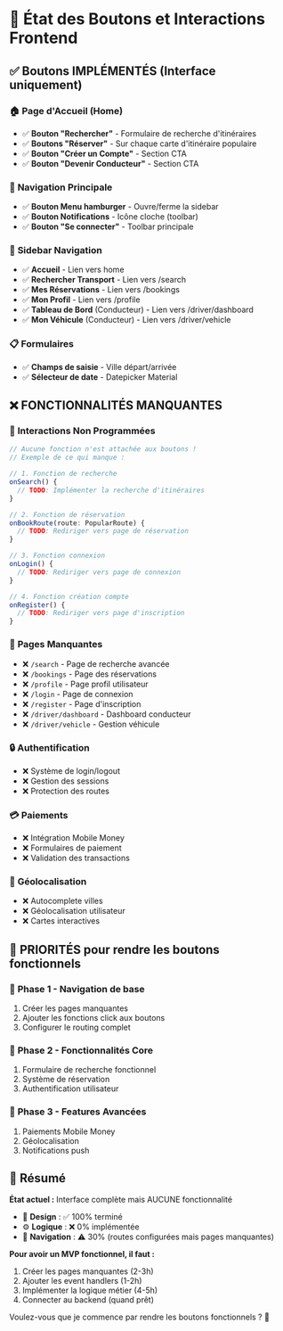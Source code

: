 # 🔘 État des Boutons et Interactions Frontend

## ✅ Boutons IMPLÉMENTÉS (Interface uniquement)

### 🏠 **Page d'Accueil (Home)**
- ✅ **Bouton "Rechercher"** - Formulaire de recherche d'itinéraires
- ✅ **Boutons "Réserver"** - Sur chaque carte d'itinéraire populaire
- ✅ **Bouton "Créer un Compte"** - Section CTA
- ✅ **Bouton "Devenir Conducteur"** - Section CTA

### 🧭 **Navigation Principale**
- ✅ **Bouton Menu hamburger** - Ouvre/ferme la sidebar
- ✅ **Bouton Notifications** - Icône cloche (toolbar)
- ✅ **Bouton "Se connecter"** - Toolbar principale

### 📱 **Sidebar Navigation**
- ✅ **Accueil** - Lien vers home
- ✅ **Rechercher Transport** - Lien vers /search
- ✅ **Mes Réservations** - Lien vers /bookings
- ✅ **Mon Profil** - Lien vers /profile
- ✅ **Tableau de Bord** (Conducteur) - Lien vers /driver/dashboard
- ✅ **Mon Véhicule** (Conducteur) - Lien vers /driver/vehicle

### 📋 **Formulaires**
- ✅ **Champs de saisie** - Ville départ/arrivée
- ✅ **Sélecteur de date** - Datepicker Material

## ❌ FONCTIONNALITÉS MANQUANTES

### 🔧 **Interactions Non Programmées**
```typescript
// Aucune fonction n'est attachée aux boutons !
// Exemple de ce qui manque :

// 1. Fonction de recherche
onSearch() {
  // TODO: Implémenter la recherche d'itinéraires
}

// 2. Fonction de réservation
onBookRoute(route: PopularRoute) {
  // TODO: Rediriger vers page de réservation
}

// 3. Fonction connexion
onLogin() {
  // TODO: Rediriger vers page de connexion
}

// 4. Fonction création compte
onRegister() {
  // TODO: Rediriger vers page d'inscription
}
```

### 📄 **Pages Manquantes**
- ❌ `/search` - Page de recherche avancée
- ❌ `/bookings` - Page des réservations
- ❌ `/profile` - Page profil utilisateur
- ❌ `/login` - Page de connexion
- ❌ `/register` - Page d'inscription
- ❌ `/driver/dashboard` - Dashboard conducteur
- ❌ `/driver/vehicle` - Gestion véhicule

### 🔒 **Authentification**
- ❌ Système de login/logout
- ❌ Gestion des sessions
- ❌ Protection des routes

### 💳 **Paiements**
- ❌ Intégration Mobile Money
- ❌ Formulaires de paiement
- ❌ Validation des transactions

### 📍 **Géolocalisation**
- ❌ Autocomplete villes
- ❌ Géolocalisation utilisateur
- ❌ Cartes interactives

## 🎯 **PRIORITÉS pour rendre les boutons fonctionnels**

### 🚀 **Phase 1 - Navigation de base**
1. Créer les pages manquantes
2. Ajouter les fonctions click aux boutons
3. Configurer le routing complet

### 🔧 **Phase 2 - Fonctionnalités Core**
1. Formulaire de recherche fonctionnel
2. Système de réservation
3. Authentification utilisateur

### 📱 **Phase 3 - Features Avancées**
1. Paiements Mobile Money
2. Géolocalisation
3. Notifications push

## 📝 **Résumé**

**État actuel :** Interface complète mais AUCUNE fonctionnalité
- 🎨 **Design** : ✅ 100% terminé
- ⚙️ **Logique** : ❌ 0% implémentée
- 🔗 **Navigation** : ⚠️ 30% (routes configurées mais pages manquantes)

**Pour avoir un MVP fonctionnel, il faut :**
1. Créer les pages manquantes (2-3h)
2. Ajouter les event handlers (1-2h)  
3. Implémenter la logique métier (4-5h)
4. Connecter au backend (quand prêt)

Voulez-vous que je commence par rendre les boutons fonctionnels ? 🚀
